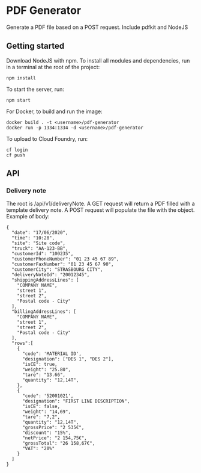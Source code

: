 # PDF Generator

Generate a PDF file based on a POST request.
Include pdfkit and NodeJS

## Getting started

Download NodeJS with npm.
To install all modules and dependencies, run in a terminal at the root of the project:
```
npm install
```

To start the server, run:
```
npm start
```

For Docker, to build and run the image:
```
docker build . -t <username>/pdf-generator
docker run -p 1334:1334 -d <username>/pdf-generator
```

To upload to Cloud Foundry, run:
```
cf login
cf push
```

## API

### Delivery note

The root is /api/v1/deliveryNote.
A GET request will return a PDF filled with a template delivery note.
A POST request will populate the file with the object. Example of body:
```
{
  "date": "17/06/2020",
  "time": "10:28",
  "site": "Site code",
  "truck": "AA-123-BB",
  "customerId": "100235",
  "customerPhoneNumber": "01 23 45 67 89",
  "customerFaxNumber": "01 23 45 67 90",
  "customerCity": "STRASBOURG CITY",
  "deliveryNoteId": "20012345",
  "shippingAddressLines": [
    "COMPANY NAME",
    "street 1",
    "street 2",
    "Postal code - City"
  ],   
  "billingAddressLines": [
    "COMPANY NAME",
    "street 1",
    "street 2",
    "Postal code - City"
  ],
  "rows":[
    {
      "code": 'MATERIAL ID',
      "designation": ["DES 1", "DES 2"],
      "isCE": true,
      "weight": "25.80",
      "tare": "13.66",
      "quantity": "12,14T",
    },
    {
      "code": '52001021',
      "designation": "FIRST LINE DESCRIPTION",
      "isCE": false,
      "weight": "14,69",
      "tare": "7,2",
      "quantity": "12,14T",
      "grossPrice": "2 535€",
      "discount": "15%",
      "netPrice": "2 154,75€",
      "grossTotal": "26 158,67€",
      "VAT": "20%"
    }
  ]
}
```


